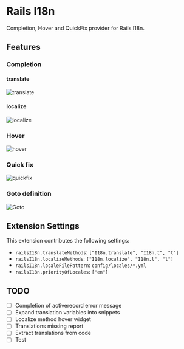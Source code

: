 # Rails I18n

Completion, Hover and QuickFix provider for Rails I18n.

## Features

### Completion

#### translate

![translate](https://i.gyazo.com/f05479cbeeae524235096223e7636164.gif)

#### localize

![localize](https://i.gyazo.com/2430eb641cf8f2628dfa3fe86586f934.gif)

### Hover

![hover](https://i.gyazo.com/fc5f345b620222261072389a8cea2013.gif)

### Quick fix

![quickfix](https://i.gyazo.com/5c97d57a3a692f9b253ddc40655e5703.gif)

### Goto definition

![Goto](https://i.gyazo.com/1e57c68dca96dae3a2f7831a0801ba0a.gif)

## Extension Settings

This extension contributes the following settings:

- `railsI18n.translateMethods`: `["I18n.translate", "I18n.t", "t"]`
- `railsI18n.localizeMethods`: `["I18n.localize", "I18n.l", "l"]`
- `railsI18n.localeFilePattern`: `config/locales/*.yml`
- `railsI18n.priorityOfLocales`: `["en"]`

## TODO

- [ ] Completion of activerecord error message
- [ ] Expand translation variables into snippets
- [ ] Localize method hover widget
- [ ] Translations missing report
- [ ] Extract translations from code
- [ ] Test
